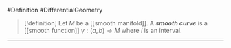 #Definition #DifferentialGeometry

> [!definition]
> Let $M$ be a [[smooth manifold]]. A ***smooth curve*** is a [[smooth function]] $\gamma:(a,b)\to M$ where $I$ is an interval.
---
